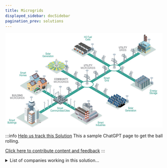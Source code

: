 ```yaml
---
title: Microgrids
displayed_sidebar: docSidebar
pagination_prev: solutions
---
```

![A microgrid comprises three basic components: an energy generator, a storage unit, and a controller to manage energy flow and usage.](/../static/img/microgrids.jpg)

:::info [Help us track this Solution](contribute)
This a sample ChatGPT page to get the ball rolling.

[Click here to contribute content and feedback](contribute)
:::

<details>
        <summary>List of companies working in this solution...</summary>
         <em>Note: this is an experimental feature. Accuracy not guaranteed</em>
        <div>
            <ul>
             
                <li><a href="https://scalemicrogridsolutions.com">Scale Microgrids</a></li>
            
                <li><a href="https://electrify.asia">Electrify</a></li>
            
                <li><a href="https://next-kraftwerke.com">Next Kraftwerke</a></li>
            
                <li><a href="https://www.newenergynexus.com">New Energy Nexus</a></li>
            
                <li><a href="https://energyrenaissance.com.au">Energy Renaissance</a></li>
            
                <li><a href="https://www.ensemble.energy/">Ensemble Energy</a></li>
            
                <li><a href="https://camus.energy/">Camus</a></li>
            
                <li><a href="https://constructisllc.com">Constructis</a></li>
            
                <li><a href="https://carnegiece.com">Carnegie Clean Energy</a></li>
            
                <li><a href="https://sparkmeter.io">Sparkmeter</a></li>
            
                <li><a href="https://www.bioliteenergy.com/">Biolite</a></li>
            
                <li><a href="https://Watch LIVE">Uniti</a></li>
            
                <li><a href="https://bboxx.com">Bboxx</a></li>
            
                <li><a href="https://voltacharging.com">Volta Charging</a></li>
            
                <li><a href="https://www.weavegrid.com">Weavegrid</a></li>
            
                <li><a href="https://angaza.com">Angaza</a></li>
            
                <li><a href="https://gridcomm-plc.com">Gridcomm</a></li>
            
                <li><a href="https://acciona.com">Acciona Energy</a></li>
            
                <li><a href="https://otovo.no">Otovo</a></li>
            
                <li><a href="https://generalfusion.com">General Fusion</a></li>
            
                <li><a href="https://www.energypolicy.columbia.edu/">Columbia University - Center On Global Energy Policy</a></li>
            
            </ul>
        </div>
        </details>


:::company job openings
  #### [View open jobs in this Solution](https://climatebase.org/jobs?l=&q=&drawdown_solutions=Microgrids)
:::

## Overview:

Microgrids are localized energy systems that generate, distribute, and store electricity in a confined geographical area.

They operate autonomously or in conjunction with the main grid, enabling communities, campuses, or facilities to produce and manage their energy independently.

Microgrids can incorporate various energy sources like solar panels, wind turbines, batteries, and backup generators, allowing for greater resilience, efficiency, and integration of renewable resources.

These systems can disconnect from the main grid during disruptions and continue to supply power, making them particularly valuable for improving energy reliability and sustainability in specific areas.

## Progress Made:
  - Energy storage advancements, such as Tesla's Powerwall, enhance the dispatchability of renewable energy sources, improving their usability.
  - Samsung's new battery technology could double current lithium-ion battery capacity, expanding energy storage potential.
  - National Renewable Energy Laboratory (NREL) and U.S. Department of Energy (DOE) research and develop cost-effective energy storage solutions.

## Lessons Learned: 
  - Microgrids offer reliability, emissions reduction, customization, but require meticulous planning and coordination.
  - Leading organizations and companies provide valuable insights and resources for successful microgrid implementation.

## Challenges Ahead: 
  - Lack of standardization among microgrid types hinders comparison and choice, and high upfront costs challenge widespread adoption.
  - International Renewable Energy Agency (IRENA) and Rocky Mountain Institute (RMI) work to increase financing options and provide resources for microgrid understanding and adoption.

## Best Path Forward: 
  - Continued technology improvement for efficiency and cost reduction is key, along with public education and government/utilities' encouragement for microgrid adoption.
  - National Renewable Energy Laboratory (NREL) and U.S. Department of Energy (DOE) are prominent contributors to microgrid solutions.


  *Image: Microgrid schematic ([Energy Producing Retail Realty](https://www.eprsquared.com/the-solar-industrys-new-power-player-2/))*